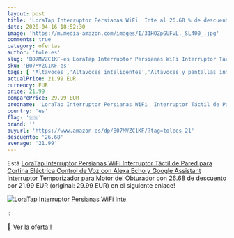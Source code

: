```yaml
---
layout: post
title: 'LoraTap Interruptor Persianas WiFi  Inte al 26.68 % de descuento'
date: 2020-04-16 18:52:30
image: 'https://m.media-amazon.com/images/I/31HOZpGUFvL._SL400_.jpg'
comments: true
category: ofertas
author: 'tole.es'
slug: 'B07MVZC1KF-es LoraTap Interruptor Persianas WiFi Interruptor Táctil de...'
sku: 'B07MVZC1KF-es'
tags: [ 'Altavoces','Altavoces inteligentes','Altavoces y pantallas inteligentes Echo','Dispositivos Amazon','Dispositivos Amazon y Accesorios','Electrónica','Equipos de audio y Hi-Fi','Pantallas inteligentes','alexa', ]
actualPrice: 21.99 EUR
currency: EUR
price: 21.99
comparePrice: 29.99 EUR
prodname: 'LoraTap Interruptor Persianas WiFi  Interruptor Táctil de Pared para Cortina Eléctrica  Control de Voz con Alexa Echo y Google Assistant  Interruptor Temporizador para Motor del Obturador'
country: 'es'
flag: '🇪🇸'
brand: ''
buyurl: 'https://www.amazon.es/dp/B07MVZC1KF/?tag=tolees-21'
descuento: '26.68'
average: '21.99'
---
```


Está [LoraTap Interruptor Persianas WiFi  Interruptor Táctil de Pared para Cortina Eléctrica  Control de Voz con Alexa Echo y Google Assistant  Interruptor Temporizador para Motor del Obturador](https://www.amazon.es/dp/B07MVZC1KF/?tag=tolees-21) con 26.68 de descuento por 21.99 EUR (original: 29.99 EUR) en el siguiente enlace!

[![LoraTap Interruptor Persianas WiFi  Inte](https://m.media-amazon.com/images/I/31HOZpGUFvL._SL400_.jpg)](https://www.amazon.es/dp/B07MVZC1KF/?tag=tolees-21)

ℹ️:


[🛒 Ver la oferta!!](https://www.amazon.es/dp/B07MVZC1KF/?tag=tolees-21)
